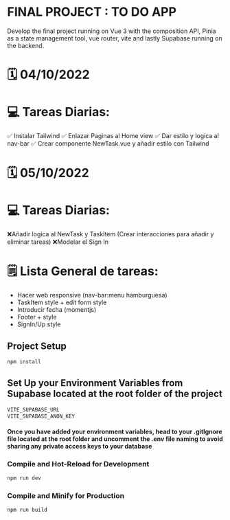 # FINAL PROJECT : TO DO APP

Develop the final project running on Vue 3 with the composition API, Pinia as a state management tool, vue router, vite and lastly Supabase running on the backend.

# 🗓️ 04/10/2022

# 💻 Tareas Diarias:

✅ Instalar Tailwind 
✅ Enlazar Paginas al Home view
✅ Dar estilo y logica al nav-bar
✅ Crear componente NewTask.vue y añadir estilo con Tailwind

# 🗓️ 05/10/2022

# 💻 Tareas Diarias:

❌Añadir logica al NewTask y TaskItem (Crear interacciones para añadir y eliminar tareas)
❌Modelar el Sign In 


# 🗒️ Lista General de tareas:

- Hacer web responsive (nav-bar:menu hamburguesa)
- TaskItem style + edit form style
- Introducir fecha (momentjs)
- Footer + style
- SignIn/Up style



## Project Setup

```sh
npm install
```

## Set Up your Environment Variables from Supabase located at the root folder of the project

```sh
VITE_SUPABASE_URL
VITE_SUPABASE_ANON_KEY 
```
#### Once you have added your environment variables, head to your .gitIgnore file located at the root folder and uncomment the .env file naming to avoid sharing any private access keys to your database

### Compile and Hot-Reload for Development

```sh
npm run dev
```

### Compile and Minify for Production

```sh
npm run build
```
